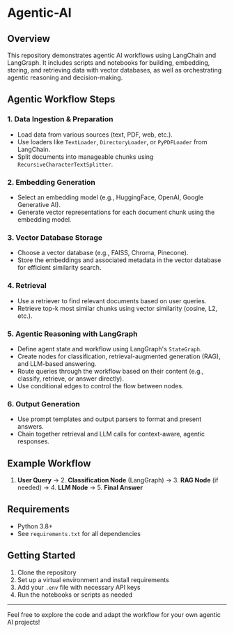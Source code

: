 # Agentic-AI

## Overview
This repository demonstrates agentic AI workflows using LangChain and LangGraph. It includes scripts and notebooks for building, embedding, storing, and retrieving data with vector databases, as well as orchestrating agentic reasoning and decision-making.

## Agentic Workflow Steps

### 1. Data Ingestion & Preparation
- Load data from various sources (text, PDF, web, etc.).
- Use loaders like `TextLoader`, `DirectoryLoader`, or `PyPDFLoader` from LangChain.
- Split documents into manageable chunks using `RecursiveCharacterTextSplitter`.

### 2. Embedding Generation
- Select an embedding model (e.g., HuggingFace, OpenAI, Google Generative AI).
- Generate vector representations for each document chunk using the embedding model.

### 3. Vector Database Storage
- Choose a vector database (e.g., FAISS, Chroma, Pinecone).
- Store the embeddings and associated metadata in the vector database for efficient similarity search.

### 4. Retrieval
- Use a retriever to find relevant documents based on user queries.
- Retrieve top-k most similar chunks using vector similarity (cosine, L2, etc.).

### 5. Agentic Reasoning with LangGraph
- Define agent state and workflow using LangGraph's `StateGraph`.
- Create nodes for classification, retrieval-augmented generation (RAG), and LLM-based answering.
- Route queries through the workflow based on their content (e.g., classify, retrieve, or answer directly).
- Use conditional edges to control the flow between nodes.

### 6. Output Generation
- Use prompt templates and output parsers to format and present answers.
- Chain together retrieval and LLM calls for context-aware, agentic responses.

## Example Workflow
1. **User Query** → 2. **Classification Node** (LangGraph) → 3. **RAG Node** (if needed) → 4. **LLM Node** → 5. **Final Answer**

## Requirements
- Python 3.8+
- See `requirements.txt` for all dependencies

## Getting Started
1. Clone the repository
2. Set up a virtual environment and install requirements
3. Add your `.env` file with necessary API keys
4. Run the notebooks or scripts as needed

---

Feel free to explore the code and adapt the workflow for your own agentic AI projects!
